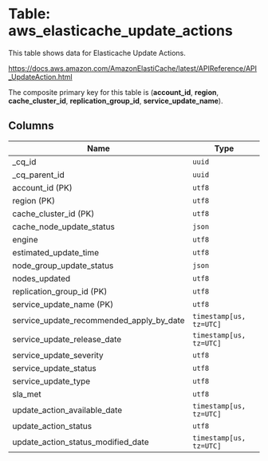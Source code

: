 # Table: aws_elasticache_update_actions

This table shows data for Elasticache Update Actions.

https://docs.aws.amazon.com/AmazonElastiCache/latest/APIReference/API_UpdateAction.html

The composite primary key for this table is (**account_id**, **region**, **cache_cluster_id**, **replication_group_id**, **service_update_name**).

## Columns

| Name          | Type          |
| ------------- | ------------- |
|_cq_id|`uuid`|
|_cq_parent_id|`uuid`|
|account_id (PK)|`utf8`|
|region (PK)|`utf8`|
|cache_cluster_id (PK)|`utf8`|
|cache_node_update_status|`json`|
|engine|`utf8`|
|estimated_update_time|`utf8`|
|node_group_update_status|`json`|
|nodes_updated|`utf8`|
|replication_group_id (PK)|`utf8`|
|service_update_name (PK)|`utf8`|
|service_update_recommended_apply_by_date|`timestamp[us, tz=UTC]`|
|service_update_release_date|`timestamp[us, tz=UTC]`|
|service_update_severity|`utf8`|
|service_update_status|`utf8`|
|service_update_type|`utf8`|
|sla_met|`utf8`|
|update_action_available_date|`timestamp[us, tz=UTC]`|
|update_action_status|`utf8`|
|update_action_status_modified_date|`timestamp[us, tz=UTC]`|